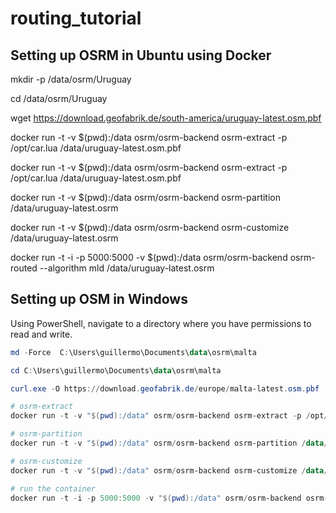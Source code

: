 # routing_tutorial


## Setting up OSRM in Ubuntu using Docker

mkdir -p /data/osrm/Uruguay

cd /data/osrm/Uruguay

wget https://download.geofabrik.de/south-america/uruguay-latest.osm.pbf

docker run -t -v $(pwd):/data osrm/osrm-backend osrm-extract -p /opt/car.lua /data/uruguay-latest.osm.pbf

docker run -t -v $(pwd):/data osrm/osrm-backend osrm-extract -p /opt/car.lua /data/uruguay-latest.osm.pbf

docker run -t -v $(pwd):/data osrm/osrm-backend osrm-partition /data/uruguay-latest.osrm

docker run -t -v $(pwd):/data osrm/osrm-backend osrm-customize /data/uruguay-latest.osrm

docker run -t -i -p 5000:5000 -v $(pwd):/data osrm/osrm-backend osrm-routed --algorithm mld /data/uruguay-latest.osrm


## Setting up OSM in Windows

Using PowerShell, navigate to a directory where you have permissions to read and write.

```powershell
md -Force  C:\Users\guillermo\Documents\data\osrm\malta

cd C:\Users\guillermo\Documents\data\osrm\malta

curl.exe -O https://download.geofabrik.de/europe/malta-latest.osm.pbf
```


```powershell
# osrm-extract
docker run -t -v "$(pwd):/data" osrm/osrm-backend osrm-extract -p /opt/car.lua /data/malta-latest.osm.pbf

# osrm-partition
docker run -t -v "$(pwd):/data" osrm/osrm-backend osrm-partition /data/malta-latest.osrm

# osrm-customize
docker run -t -v "$(pwd):/data" osrm/osrm-backend osrm-customize /data/malta-latest.osrm

# run the container
docker run -t -i -p 5000:5000 -v "$(pwd):/data" osrm/osrm-backend osrm-routed --algorithm mld /data/malta-latest.osrm
```


